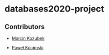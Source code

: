 # databases2020-project

## Contributors
- [Marcin Kozubek](https://github.com/KartonM)

- [Paweł Kocimski](https://github.com/kocimski)
